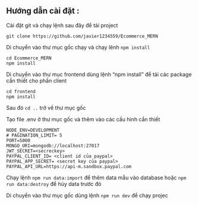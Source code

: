 
## Hướng dẫn cài đặt :



Cài đặt git và chạy lệnh sau đây để tải project
```shell
git clone https://github.com/javier1234559/Ecommerce_MERN
```

Di chuyển vào thư mục gốc chạy và chạy lênh `npm install`

```shell
cd Ecommerce_MERN
npm install
```

Di chuyển vào thư mục frontend dùng lệnh “npm install” để tải các package cần thiết cho phần client


```shell
cd frontend
npm install
```

Sau đó `cd ..` trở về thư mục gốc

Tạo file .env ở thư mục gốc và thêm vào các cấu hình cần thiết

```shell
NODE_ENV=DEVELOPMENT
# PAGINATION_LIMIT= 5
PORT=5000
MONGO_URI=mongodb://localhost:27017
JWT_SECRET=<secreckey>
PAYPAL_CLIENT_ID= <client id của paypal>
PAYPAL_APP_SECRET= <secret key của paypal>
PAYPAL_API_URL=https://api-m.sandbox.paypal.com
```


Chạy lệnh `npm run data:import` để thêm data mẫu vào database hoặc `npm run data:destroy` để hủy data trước đó

Di chuyển vào thư mục gốc dùng lệnh `npm run dev` để chạy projec
